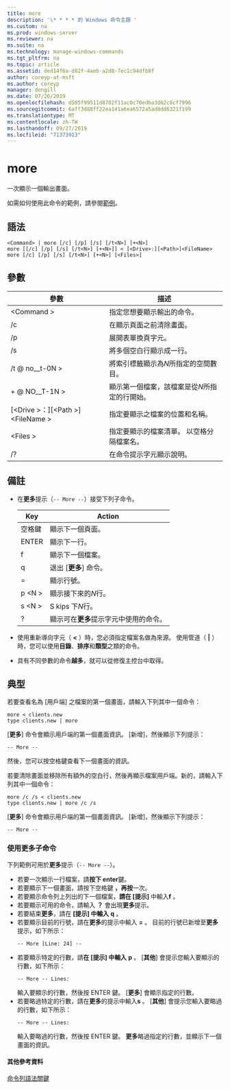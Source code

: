 ```yaml
---
title: more
description: '\* * * * 的 Windows 命令主題 '
ms.custom: na
ms.prod: windows-server
ms.reviewer: na
ms.suite: na
ms.technology: manage-windows-commands
ms.tgt_pltfrm: na
ms.topic: article
ms.assetid: ded14f6a-d82f-4aeb-a2d8-7ec1c94dfb8f
author: coreyp-at-msft
ms.author: coreyp
manager: dongill
ms.date: 07/26/2019
ms.openlocfilehash: d505f99511d8702f11ac0c70edba3d62c8cf7996
ms.sourcegitcommit: 6aff3d88ff22ea141a6ea6572a5ad8dd6321f199
ms.translationtype: MT
ms.contentlocale: zh-TW
ms.lasthandoff: 09/27/2019
ms.locfileid: "71373913"
---
```

# <a name="more"></a>more



一次顯示一個輸出畫面。

如需如何使用此命令的範例，請參閱[範例](#BKMK_examples)。

## <a name="syntax"></a>語法

```
<Command> | more [/c] [/p] [/s] [/t<N>] [+<N>]
more [[/c] [/p] [/s] [/t<N>] [+<N>]] < [<Drive>:][<Path>]<FileName>
more [/c] [/p] [/s] [/t<N>] [+<N>] [<Files>]
```

## <a name="parameters"></a>參數

|           參數            |                               描述                               |
|--------------------------------|-------------------------------------------------------------------------|
|           \<Command >           |      指定您想要顯示輸出的命令。      |
|               /c               |               在顯示頁面之前清除畫面。               |
|               /p               |                      展開表單換頁字元。                      |
|               /s               |          將多個空白行顯示成一行。          |
|             /t @ no__t-0N >             |         將索引標籤顯示為*N*所指定的空間數目。         |
|             + @ NO__T-1N >              |     顯示第一個檔案，該檔案是從*N*所指定的行開始。     |
| [\<Drive >：][\<Path >] \<FileName > |          指定要顯示之檔案的位置和名稱。          |
|            \<Files >            | 指定要顯示的檔案清單。 以空格分隔檔案名。 |
|               /?               |                  在命令提示字元顯示說明。                   |

## <a name="remarks"></a>備註

-   在**更多**提示（`-- More --`）接受下列子命令。 

    | Key | Action |
    | --- | ------ |
    | 空格鍵 | 顯示下一個頁面。 |
    | ENTER | 顯示下一行。 |
    | f | 顯示下一個檔案。 |
    | q | 退出 [**更多**] 命令。 |
    | = | 顯示行號。 |
    | p \<N > | 顯示接下來的*N*行。 |
    | s \<N > |S kips 下*N*行。 |
    | ? | 顯示可在**更多**提示字元中使用的命令。| 
    
-   使用重新導向字元（ **<** ）時，您必須指定檔案名做為來源。 使用管道（ **\|** ）時，您可以使用**目錄**、**排序**和**類型**之類的命令。
-   具有不同參數的命令**越多**，就可以從修復主控台中取得。

## <a name="BKMK_examples"></a>典型

若要查看名為 [用戶端] 之檔案的第一個畫面，請輸入下列其中一個命令：
```
more < clients.new
type clients.new | more
```
[**更多**] 命令會顯示用戶端的第一個畫面資訊。 [新增]，然後顯示下列提示：
```
-- More --
```
然後，您可以按空格鍵查看下一個畫面的資訊。

若要清除畫面並移除所有額外的空白行，然後再顯示檔案用戶端。新的，請輸入下列其中一個命令：
```
more /c /s < clients.new
type clients.new | more /c /s
```
[**更多**] 命令會顯示用戶端的第一個畫面資訊。 [新增]，然後顯示下列提示：
```
-- More --
```

### <a name="using-more-subcommands"></a>使用更多子命令

下列範例可用於**更多**提示（`-- More --`）。
- 若要一次顯示一行檔案，請**按下 enter**鍵。
- 若要顯示下一個畫面，請按下空格鍵 **，再按**一次。
- 若要顯示命令列上列出的下一個檔案，**請在 [提示]** 中輸入**f** 。
- 若要顯示可用的命令，請輸入 **？** 會出現**更多**提示。
- 若要結束**更多**，請在 **[提示] 中輸入** **q** 。
- 若要顯示目前的行號，請在**更多**的提示中輸入 **=** 。 目前的行號已新增至**更多**提示，如下所示：  
  ```
  -- More [Line: 24] --
  ```  
- 若要顯示特定的行數，請**在 [提示] 中輸入** **p** 。 [**其他**] 會提示您輸入要顯示的行數，如下所示：  
  ```
  -- More -- Lines:
  ```  
  輸入要顯示的行數，然後按 ENTER 鍵。 [**更多**] 會顯示指定的行數。
- 若要略過特定的行數，請在**更多**的提示中輸入**s** 。 [**其他**] 會提示您輸入要略過的行數，如下所示：  
  ```
  -- More -- Lines:
  ```  
  輸入要略過的行數，然後按 ENTER 鍵。 **更多**略過指定的行數，並顯示下一個畫面的資訊。

#### <a name="additional-references"></a>其他參考資料

[命令列語法關鍵](command-line-syntax-key.md)

